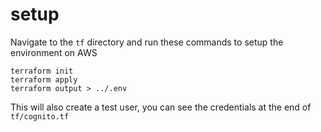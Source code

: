 # setup

Navigate to the `tf` directory and run these commands to setup the environment on AWS

```
terraform init
terraform apply
terraform output > ../.env
```

This will also create a test user, you can see the credentials at the end of `tf/cognito.tf`
